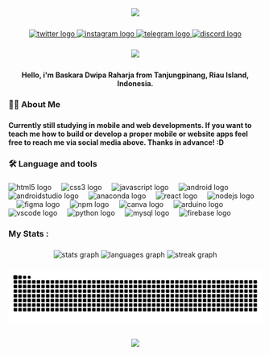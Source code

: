 <div align="center">
  <img height="350" src="https://scontent.ftnj1-1.fna.fbcdn.net/v/t1.6435-9/159420184_769474323751712_6003042139941300444_n.jpg?_nc_cat=102&ccb=1-7&_nc_sid=86c6b0&_nc_eui2=AeFwEjuHM0yFb5G7Btl-rYVNXOvYKeqpWpJc69gp6qlakpObbnMFxuqLvFiiicKMrqp37EHEuLPAUI0z-pSYLKNa&_nc_ohc=gNg9Msrh2PEQ7kNvgEO73Oc&_nc_zt=23&_nc_ht=scontent.ftnj1-1.fna&_nc_gid=AMMnwzV6kgqMDe63Wdppc51&oh=00_AYC_SeOvwfbWOgAMTurCswjwaj5xDlfDJs3qN97OrL6SNw&oe=6763EDF8"  />
</div>

###

<div align="center">
  <a href="https://x.com/ba_skraaa" target="_blank">
    <img src="https://img.shields.io/static/v1?message=Twitter&logo=twitter&label=&color=1DA1F2&logoColor=white&labelColor=&style=for-the-badge" height="25" alt="twitter logo"  />
  </a>
  <a href="https://www.instagram.com/ba_skraaa" target="_blank">
    <img src="https://img.shields.io/static/v1?message=Instagram&logo=instagram&label=&color=E4405F&logoColor=white&labelColor=&style=for-the-badge" height="25" alt="instagram logo"  />
  </a>
  <a href="https://t.me/buzzkara" target="_blank">
    <img src="https://img.shields.io/static/v1?message=Telegram&logo=telegram&label=&color=2CA5E0&logoColor=white&labelColor=&style=for-the-badge" height="25" alt="telegram logo"  />
  </a>
  <a href="buzzbuzzkara" target="_blank">
    <img src="https://img.shields.io/static/v1?message=Discord&logo=discord&label=&color=7289DA&logoColor=white&labelColor=&style=for-the-badge" height="25" alt="discord logo"  />
  </a>
</div>

###

<div align="center">
  <img src="https://visitor-badge.laobi.icu/badge?page_id=Buzzkara71.Buzzkara71&"  />
</div>

###

<h4 align="center">Hello, i'm Baskara Dwipa Raharja from Tanjungpinang, Riau Island, Indonesia.</h4>

###

<h3 align="left">👩‍💻  About Me</h3>

###

<h4 align="left">Currently still studying in mobile and web developments. If you want to teach me how to build or develop a proper mobile or website apps feel free to reach me via social media above. Thanks in advance! :D</h4>

###

<h3 align="left">🛠 Language and tools</h3>

###

<div align="left">
  <img src="https://cdn.jsdelivr.net/gh/devicons/devicon/icons/html5/html5-original.svg" height="40" alt="html5 logo"  />
  <img width="12" />
  <img src="https://cdn.jsdelivr.net/gh/devicons/devicon/icons/css3/css3-original.svg" height="40" alt="css3 logo"  />
  <img width="12" />
  <img src="https://cdn.jsdelivr.net/gh/devicons/devicon/icons/javascript/javascript-original.svg" height="40" alt="javascript logo"  />
  <img width="12" />
  <img src="https://cdn.jsdelivr.net/gh/devicons/devicon/icons/android/android-original.svg" height="40" alt="android logo"  />
  <img width="12" />
  <img src="https://cdn.jsdelivr.net/gh/devicons/devicon/icons/androidstudio/androidstudio-original.svg" height="40" alt="androidstudio logo"  />
  <img width="12" />
  <img src="https://cdn.jsdelivr.net/gh/devicons/devicon/icons/anaconda/anaconda-original.svg" height="40" alt="anaconda logo"  />
  <img width="12" />
  <img src="https://cdn.jsdelivr.net/gh/devicons/devicon/icons/react/react-original.svg" height="40" alt="react logo"  />
  <img width="12" />
  <img src="https://cdn.simpleicons.org/nodedotjs/339933" height="40" alt="nodejs logo"  />
  <img width="12" />
  <img src="https://cdn.jsdelivr.net/gh/devicons/devicon/icons/figma/figma-original.svg" height="40" alt="figma logo"  />
  <img width="12" />
  <img src="https://cdn.jsdelivr.net/gh/devicons/devicon/icons/npm/npm-original-wordmark.svg" height="40" alt="npm logo"  />
  <img width="12" />
  <img src="https://cdn.jsdelivr.net/gh/devicons/devicon/icons/canva/canva-original.svg" height="40" alt="canva logo"  />
  <img width="12" />
  <img src="https://cdn.jsdelivr.net/gh/devicons/devicon/icons/arduino/arduino-original.svg" height="40" alt="arduino logo"  />
  <img width="12" />
  <img src="https://cdn.jsdelivr.net/gh/devicons/devicon/icons/vscode/vscode-original.svg" height="40" alt="vscode logo"  />
  <img width="12" />
  <img src="https://cdn.jsdelivr.net/gh/devicons/devicon/icons/python/python-original.svg" height="40" alt="python logo"  />
  <img width="12" />
  <img src="https://img.shields.io/badge/MySQL-4479A1?logo=mysql&logoColor=white&style=for-the-badge" height="40" alt="mysql logo"  />
  <img width="12" />
  <img src="https://img.shields.io/badge/Firebase-FFCA28?logo=firebase&logoColor=black&style=for-the-badge" height="40" alt="firebase logo"  />
</div>

###

<h3 align="left">My Stats :</h3>

###

<div align="center">
  <img src="https://github-readme-stats.vercel.app/api?username=Buzzkara71&hide_title=false&hide_rank=false&show_icons=true&include_all_commits=true&count_private=true&disable_animations=false&theme=blueberry&locale=en&hide_border=false&order=1" height="135" alt="stats graph"  />
  <img src="https://github-readme-stats.vercel.app/api/top-langs?username=Buzzkara71&locale=en&hide_title=false&layout=compact&card_width=320&langs_count=5&theme=blueberry&hide_border=false&order=2" height="135" alt="languages graph"  />
  <img src="https://streak-stats.demolab.com?user=Buzzkara71&locale=en&mode=daily&theme=blueberry&hide_border=false&border_radius=5&order=3" height="252" alt="streak graph"  />
</div>

###

<img src="https://raw.githubusercontent.com/Buzzkara71/Buzzkara71/output/snake.svg" alt="Snake animation" />

###

<div align="center">
  <img height="500" src="https://media1.tenor.com/m/uOkZJGLAF_QAAAAC/hatsune-miku-miku.gif"  />
</div>

###
